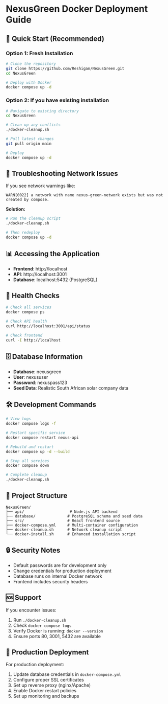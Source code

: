 # NexusGreen Docker Deployment Guide

## 🚀 Quick Start (Recommended)

### Option 1: Fresh Installation
```bash
# Clone the repository
git clone https://github.com/Reshigan/NexusGreen.git
cd NexusGreen

# Deploy with Docker
docker compose up -d
```

### Option 2: If you have existing installation
```bash
# Navigate to existing directory
cd NexusGreen

# Clean up any conflicts
./docker-cleanup.sh

# Pull latest changes
git pull origin main

# Deploy
docker compose up -d
```

## 🔧 Troubleshooting Network Issues

If you see network warnings like:
```
WARN[0022] a network with name nexus-green-network exists but was not created by compose.
```

**Solution:**
```bash
# Run the cleanup script
./docker-cleanup.sh

# Then redeploy
docker compose up -d
```

## 📊 Accessing the Application

- **Frontend**: http://localhost
- **API**: http://localhost:3001
- **Database**: localhost:5432 (PostgreSQL)

## 🏥 Health Checks

```bash
# Check all services
docker compose ps

# Check API health
curl http://localhost:3001/api/status

# Check frontend
curl -I http://localhost
```

## 🗄️ Database Information

- **Database**: nexusgreen
- **User**: nexususer
- **Password**: nexuspass123
- **Seed Data**: Realistic South African solar company data

## 🛠️ Development Commands

```bash
# View logs
docker compose logs -f

# Restart specific service
docker compose restart nexus-api

# Rebuild and restart
docker compose up -d --build

# Stop all services
docker compose down

# Complete cleanup
./docker-cleanup.sh
```

## 📁 Project Structure

```
NexusGreen/
├── api/                    # Node.js API backend
├── database/              # PostgreSQL schema and seed data
├── src/                   # React frontend source
├── docker-compose.yml     # Multi-container configuration
├── docker-cleanup.sh      # Network cleanup script
└── docker-install.sh      # Enhanced installation script
```

## 🔒 Security Notes

- Default passwords are for development only
- Change credentials for production deployment
- Database runs on internal Docker network
- Frontend includes security headers

## 🆘 Support

If you encounter issues:

1. Run `./docker-cleanup.sh`
2. Check `docker compose logs`
3. Verify Docker is running: `docker --version`
4. Ensure ports 80, 3001, 5432 are available

## 🎯 Production Deployment

For production deployment:

1. Update database credentials in `docker-compose.yml`
2. Configure proper SSL certificates
3. Set up reverse proxy (nginx/Apache)
4. Enable Docker restart policies
5. Set up monitoring and backups